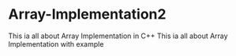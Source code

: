 # Array-Implementation2

This ia all about Array Implementation in C++
This ia all about Array Implementation with example

